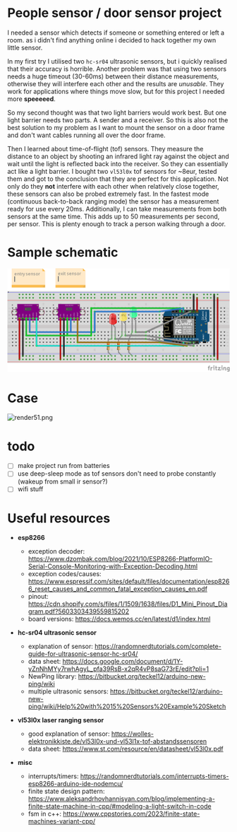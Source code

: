 # People sensor / door sensor project
I needed a sensor which detects if someone or something entered or left a room. as i didn't find anything online i decided
to hack together my own little sensor. 

In my first try I utilised two `hc-sr04` ultrasonic sensors, but i quickly realised that their accuracy is horrible.
Another problem was that using two sensors needs a huge timeout (30-60ms) between their distance measurements, otherwise
they  will interfere each other and the results are _unusable_. They work for applications where things move slow, but
for this project I needed more **speeeeed**.

So my second thought was that two light barriers would work best. But one light barrier needs two parts. A sender and a
receiver. So this is also not the best solution to my problem as I want to mount the sensor on a door frame and don't want 
cables running all over the door frame.

Then I learned about time-of-flight (tof) sensors. They measure the distance to an object by shooting an infrared light
ray against the object and wait until the light is reflected back into the receiver. So they can essentially act like
a light barrier. I bought two `vl53l0x` tof sensors for ~8eur, tested them and got to the conclusion that they are 
perfect for this application. Not only do they **not** interfere with each other when relatively close together, these
sensors can also be probed extremely fast. In the fastest mode (continuous back-to-back ranging mode) the sensor has a
measurement ready for use every 20ms. Additionally, I can take measurements from both sensors at the same time. This
adds up to 50 measurements per second, per sensor. This is plenty enough to track a person walking through a door.

# Sample schematic
![sample breadboard setup](misc/breadboard-schematic/setup_bb.png)

# Case
![render51.png](..%2F..%2F..%2F..%2FDownloads%2Frender51.png)

# todo
- [ ] make project run from batteries
- [ ] use deep-sleep mode as tof sensors don't need to probe constantly (wakeup from small ir sensor?)
- [ ] wifi stuff

# Useful resources
* **esp8266**
  * exception decoder: https://www.dzombak.com/blog/2021/10/ESP8266-PlatformIO-Serial-Console-Monitoring-with-Exception-Decoding.html
  * exception codes/causes: https://www.espressif.com/sites/default/files/documentation/esp8266_reset_causes_and_common_fatal_exception_causes_en.pdf
  * pinout: https://cdn.shopify.com/s/files/1/1509/1638/files/D1_Mini_Pinout_Diagram.pdf?5603303439559815202
  * board versions: https://docs.wemos.cc/en/latest/d1/index.html

* **hc-sr04 ultrasonic sensor**
  * explanation of sensor: https://randomnerdtutorials.com/complete-guide-for-ultrasonic-sensor-hc-sr04/
  * data sheet: https://docs.google.com/document/d/1Y-yZnNhMYy7rwhAgyL_pfa39RsB-x2qR4vP8saG73rE/edit?pli=1
  * NewPing library: https://bitbucket.org/teckel12/arduino-new-ping/wiki
  * multiple ultrasonic sensors: https://bitbucket.org/teckel12/arduino-new-ping/wiki/Help%20with%2015%20Sensors%20Example%20Sketch

* **vl53l0x laser ranging sensor**
  * good explanation of sensor: https://wolles-elektronikkiste.de/vl53l0x-und-vl53l1x-tof-abstandssensoren
  * data sheet: https://www.st.com/resource/en/datasheet/vl53l0x.pdf

* **misc**
  * interrupts/timers: https://randomnerdtutorials.com/interrupts-timers-esp8266-arduino-ide-nodemcu/
  * finite state design pattern: https://www.aleksandrhovhannisyan.com/blog/implementing-a-finite-state-machine-in-cpp/#modeling-a-light-switch-in-code
  * fsm in c++: https://www.cppstories.com/2023/finite-state-machines-variant-cpp/